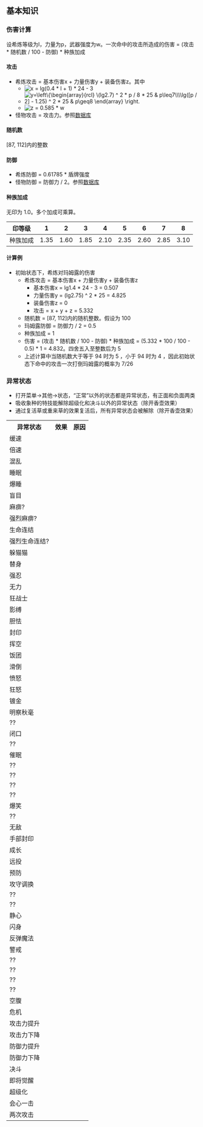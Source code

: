 ## 基本知识

### 伤害计算

设希炼等级为l，力量为p，武器强度为w。一次命中的攻击所造成的伤害 = (攻击 * 随机数 / 100 - 防御) * 种族加成

#### 攻击

- 希炼攻击 = 基本伤害x + 力量伤害y + 装备伤害z。其中
  - <img src="https://latex.codecogs.com/svg.image?x&space;=&space;lg(0.4&space;*&space;l&space;&plus;&space;1)&space;*&space;24&space;-&space;3" title="x = lg(0.4 * l + 1) * 24 - 3" />
  - <img src="https://latex.codecogs.com/svg.image?y=\left\{\begin{array}{rcl}&space;\(lg2.7)&space;^&space;2&space;*&space;p&space;/&space;8&space;*&space;25&space;&&space;p\leq7\\\\lg([p&space;/&space;2]&space;-&space;1.25)&space;^&space;2&space;*&space;25&space;&&space;p\geq8&space;\end{array}&space;\right." title="y=\left\{\begin{array}{rcl} \(lg2.7) ^ 2 * p / 8 * 25 & p\leq7\\\\lg([p / 2] - 1.25) ^ 2 * 25 & p\geq8 \end{array} \right." />
  - <img src="https://latex.codecogs.com/svg.image?z&space;=&space;0.585&space;*&space;w" title="z = 0.585 * w" />
- 怪物攻击 = 攻击力。参照[数据库](/#)

#### 随机数

[87, 112]内的整数

#### 防御

- 希炼防御 = 0.61785 * 盾牌强度
- 怪物防御 = 防御力 / 2。参照[数据库](/#)

#### 种族加成

无印为 1.0。多个加成可乘算。

| 印等级 | 1 | 2 | 3 | 4 | 5 | 6 | 7 | 8 |
| - | - | - | - | - | - | - | - | - |
| 种族加成 | 1.35 | 1.60 | 1.85 | 2.10 | 2.35 | 2.60 | 2.85 | 3.10 |

#### 计算例

- 初始状态下，希炼对玛姆露的伤害
  - 希炼攻击 = 基本伤害x + 力量伤害y + 装备伤害z
    - 基本伤害x = lg1.4 * 24 - 3 = 0.507
    - 力量伤害y = (lg2.75) ^ 2 * 25 = 4.825
    - 装备伤害z = 0
    - 攻击 = x + y + z = 5.332
  - 随机数 = [87, 112]内的随机整数。假设为 100
  - 玛姆露防御 = 防御力 / 2 = 0.5
  - 种族加成 = 1
  - 伤害 = (攻击 * 随机数 / 100 - 防御) * 种族加成 = (5.332 * 100 / 100 - 0.5) * 1 = 4.832。四舍五入至整数后为 5
  - 上述计算中当随机数大于等于 94 时为 5 ，小于 94 时为 4 ，因此初始状态下命中的攻击一次打倒玛姆露的概率为 7/26

### 异常状态

- 打开菜单→其他→状态，“正常”以外的状态都是异常状态，有正面和负面两类
- 吸收象种的特技能解除超级化和决斗以外的异常状态（除开香壶效果）
- 通过复活草或重来草的效果复活后，所有异常状态会被解除（除开香壶效果）

<table>
  <tr>
    <th>异常状态</th>
    <th>效果</th>
    <th>原因</th>
  </tr>
  <tr>
    <td>缓速</td>
    <td></td>
    <td></td>
  </tr>
  <tr>
    <td>倍速</td>
    <td></td>
    <td></td>
  </tr>
  <tr>
    <td>混乱</td>
    <td></td>
    <td></td>
  </tr>
  <tr>
    <td>睡眠</td>
    <td></td>
    <td></td>
  </tr>
  <tr>
    <td>爆睡</td>
    <td></td>
    <td></td>
  </tr>
  <tr>
    <td>盲目</td>
    <td></td>
    <td></td>
  </tr>
  <tr>
    <td>麻痹?</td>
    <td></td>
    <td></td>
  </tr>
  <tr>
    <td>强烈麻痹?</td>
    <td></td>
    <td></td>
  </tr>
  <tr>
    <td>生命连结</td>
    <td></td>
    <td></td>
  </tr>
  <tr>
    <td>强烈生命连结?</td>
    <td></td>
    <td></td>
  </tr>
  <tr>
    <td>躲猫猫</td>
    <td></td>
    <td></td>
  </tr>
  <tr>
    <td>替身</td>
    <td></td>
    <td></td>
  </tr>
  <tr>
    <td>强忍</td>
    <td></td>
    <td></td>
  </tr>
  <tr>
    <td>无力</td>
    <td></td>
    <td></td>
  </tr>
  <tr>
    <td>狂战士</td>
    <td></td>
    <td></td>
  </tr>
  <tr>
    <td>影缚</td>
    <td></td>
    <td></td>
  </tr>
  <tr>
    <td>胆怯</td>
    <td></td>
    <td></td>
  </tr>
  <tr>
    <td>封印</td>
    <td></td>
    <td></td>
  </tr>
  <tr>
    <td>挥空</td>
    <td></td>
    <td></td>
  </tr>
  <tr>
    <td>饭团</td>
    <td></td>
    <td></td>
  </tr>
  <tr>
    <td>滑倒</td>
    <td></td>
    <td></td>
  </tr>
  <tr>
    <td>愤怒</td>
    <td></td>
    <td></td>
  </tr>
  <tr>
    <td>狂怒</td>
    <td></td>
    <td></td>
  </tr>
  <tr>
    <td>镀金</td>
    <td></td>
    <td></td>
  </tr>
  <tr>
    <td>明察秋毫</td>
    <td></td>
    <td></td>
  </tr>
  <tr>
    <td>??</td>
    <td></td>
    <td></td>
  </tr>
  <tr>
    <td>闭口</td>
    <td></td>
    <td></td>
  </tr>
  <tr>
    <td>??</td>
    <td></td>
    <td></td>
  </tr>
  <tr>
    <td>催眠</td>
    <td></td>
    <td></td>
  </tr>
  <tr>
    <td>??</td>
    <td></td>
    <td></td>
  </tr>
  <tr>
    <td>??</td>
    <td></td>
    <td></td>
  </tr>
  <tr>
    <td>??</td>
    <td></td>
    <td></td>
  </tr>
  <tr>
    <td>??</td>
    <td></td>
    <td></td>
  </tr>
  <tr>
    <td>爆笑</td>
    <td></td>
    <td></td>
  </tr>
  <tr>
    <td>??</td>
    <td></td>
    <td></td>
  </tr>
  <tr>
    <td>无敌</td>
    <td></td>
    <td></td>
  </tr>
  <tr>
    <td>手部封印</td>
    <td></td>
    <td></td>
  </tr>
  <tr>
    <td>成长</td>
    <td></td>
    <td></td>
  </tr>
  <tr>
    <td>远投</td>
    <td></td>
    <td></td>
  </tr>
  <tr>
    <td>预防</td>
    <td></td>
    <td></td>
  </tr>
  <tr>
    <td>攻守调换</td>
    <td></td>
    <td></td>
  </tr>
  <tr>
    <td>??</td>
    <td></td>
    <td></td>
  </tr>
  <tr>
    <td>??</td>
    <td></td>
    <td></td>
  </tr>
  <tr>
    <td>静心</td>
    <td></td>
    <td></td>
  </tr>
  <tr>
    <td>闪身</td>
    <td></td>
    <td></td>
  </tr>
  <tr>
    <td>反弹魔法</td>
    <td></td>
    <td></td>
  </tr>
  <tr>
    <td>警戒</td>
    <td></td>
    <td></td>
  </tr>
  <tr>
    <td>??</td>
    <td></td>
    <td></td>
  </tr>
  <tr>
    <td>??</td>
    <td></td>
    <td></td>
  </tr>
  <tr>
    <td>??</td>
    <td></td>
    <td></td>
  </tr>
  <tr>
    <td>??</td>
    <td></td>
    <td></td>
  </tr>
  <tr>
    <td>空腹</td>
    <td></td>
    <td></td>
  </tr>
  <tr>
    <td>危机</td>
    <td></td>
    <td></td>
  </tr>
  <tr>
    <td>攻击力提升</td>
    <td></td>
    <td></td>
  </tr>
  <tr>
    <td>攻击力下降</td>
    <td></td>
    <td></td>
  </tr>
  <tr>
    <td>防御力提升</td>
    <td></td>
    <td></td>
  </tr>
  <tr> 
    <td>防御力下降</td>
    <td></td>
    <td></td>
  </tr>
  <tr>
    <td>决斗</td>
    <td></td>
    <td></td>
  </tr>
  <tr>
    <td>即将觉醒</td>
    <td></td>
    <td></td>
  </tr>
  <tr>
    <td>超级化</td>
    <td></td>
    <td></td>
  </tr>
  <tr>
    <td>会心一击</td>
    <td></td>
    <td></td>
  </tr>
  <tr>
    <td>两次攻击</td>
    <td></td>
    <td></td>
  </tr>
</table>
